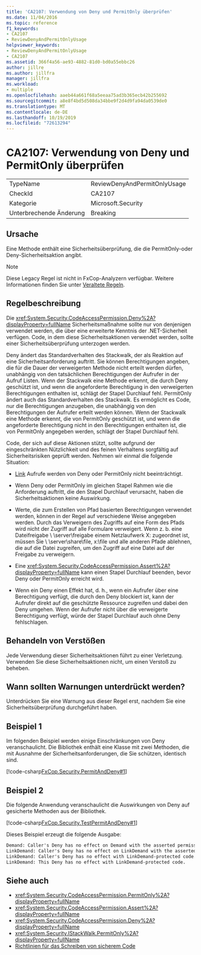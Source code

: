 ```yaml
---
title: 'CA2107: Verwendung von Deny und PermitOnly überprüfen'
ms.date: 11/04/2016
ms.topic: reference
f1_keywords:
- CA2107
- ReviewDenyAndPermitOnlyUsage
helpviewer_keywords:
- ReviewDenyAndPermitOnlyUsage
- CA2107
ms.assetid: 366f4a56-ae93-4882-81d0-bd0a55ebbc26
author: jillre
ms.author: jillfra
manager: jillfra
ms.workload:
- multiple
ms.openlocfilehash: aaeb44a661f68a5eeaa75ad3b365ecb42b255692
ms.sourcegitcommit: a8e8f4bd5d508da34bbe9f2d4d9fa94da0539de0
ms.translationtype: MT
ms.contentlocale: de-DE
ms.lasthandoff: 10/19/2019
ms.locfileid: "72613294"
---
```

# <a name="ca2107-review-deny-and-permit-only-usage"></a>CA2107: Verwendung von Deny und PermitOnly überprüfen

|||
|-|-|
|TypeName|ReviewDenyAndPermitOnlyUsage|
|CheckId|CA2107|
|Kategorie|Microsoft.Security|
|Unterbrechende Änderung|Breaking|

## <a name="cause"></a>Ursache
Eine Methode enthält eine Sicherheitsüberprüfung, die die PermitOnly-oder Deny-Sicherheitsaktion angibt.

> [!NOTE]
> Diese Legacy Regel ist nicht in FxCop-Analyzern verfügbar. Weitere Informationen finden Sie unter [Veraltete Regeln](fxcop-rule-port-status.md#deprecated-rules).

## <a name="rule-description"></a>Regelbeschreibung

Die <xref:System.Security.CodeAccessPermission.Deny%2A?displayProperty=fullName> Sicherheitsmaßnahme sollte nur von denjenigen verwendet werden, die über eine erweiterte Kenntnis der .NET-Sicherheit verfügen. Code, in dem diese Sicherheitsaktionen verwendet werden, sollte einer Sicherheitsüberprüfung unterzogen werden.

Deny ändert das Standardverhalten des Stackwalk, der als Reaktion auf eine Sicherheitsanforderung auftritt. Sie können Berechtigungen angeben, die für die Dauer der verweigerten Methode nicht erteilt werden dürfen, unabhängig von den tatsächlichen Berechtigungen der Aufrufer in der Aufruf Listen. Wenn der Stackwalk eine Methode erkennt, die durch Deny geschützt ist, und wenn die angeforderte Berechtigung in den verweigerten Berechtigungen enthalten ist, schlägt der Stapel Durchlauf fehl. PermitOnly ändert auch das Standardverhalten des Stackwalk. Es ermöglicht es Code, nur die Berechtigungen anzugeben, die unabhängig von den Berechtigungen der Aufrufer erteilt werden können. Wenn der Stackwalk eine Methode erkennt, die von PermitOnly geschützt ist, und wenn die angeforderte Berechtigung nicht in den Berechtigungen enthalten ist, die von PermitOnly angegeben werden, schlägt der Stapel Durchlauf fehl.

Code, der sich auf diese Aktionen stützt, sollte aufgrund der eingeschränkten Nützlichkeit und des feinen Verhaltens sorgfältig auf Sicherheitsrisiken geprüft werden. Nehmen wir einmal die folgende Situation:

- [Link](/dotnet/framework/misc/link-demands) Aufrufe werden von Deny oder PermitOnly nicht beeinträchtigt.

- Wenn Deny oder PermitOnly im gleichen Stapel Rahmen wie die Anforderung auftritt, die den Stapel Durchlauf verursacht, haben die Sicherheitsaktionen keine Auswirkung.

- Werte, die zum Erstellen von Pfad basierten Berechtigungen verwendet werden, können in der Regel auf verschiedene Weise angegeben werden. Durch das Verweigern des Zugriffs auf eine Form des Pfads wird nicht der Zugriff auf alle Formulare verweigert. Wenn z. b. eine Dateifreigabe \\ \server\freigabe einem Netzlaufwerk X: zugeordnet ist, müssen Sie \\ \server\share\file, x:\file und alle anderen Pfade ablehnen, die auf die Datei zugreifen, um den Zugriff auf eine Datei auf der Freigabe zu verweigern.

- Eine <xref:System.Security.CodeAccessPermission.Assert%2A?displayProperty=fullName> kann einen Stapel Durchlauf beenden, bevor Deny oder PermitOnly erreicht wird.

- Wenn ein Deny einen Effekt hat, d. h., wenn ein Aufrufer über eine Berechtigung verfügt, die durch den Deny blockiert ist, kann der Aufrufer direkt auf die geschützte Ressource zugreifen und dabei den Deny umgehen. Wenn der Aufrufer nicht über die verweigerte Berechtigung verfügt, würde der Stapel Durchlauf auch ohne Deny fehlschlagen.

## <a name="how-to-fix-violations"></a>Behandeln von Verstößen

Jede Verwendung dieser Sicherheitsaktionen führt zu einer Verletzung. Verwenden Sie diese Sicherheitsaktionen nicht, um einen Verstoß zu beheben.

## <a name="when-to-suppress-warnings"></a>Wann sollten Warnungen unterdrückt werden?

Unterdrücken Sie eine Warnung aus dieser Regel erst, nachdem Sie eine Sicherheitsüberprüfung durchgeführt haben.

## <a name="example-1"></a>Beispiel 1

Im folgenden Beispiel werden einige Einschränkungen von Deny veranschaulicht. Die Bibliothek enthält eine Klasse mit zwei Methoden, die mit Ausnahme der Sicherheitsanforderungen, die Sie schützen, identisch sind.

[!code-csharp[FxCop.Security.PermitAndDeny#1](../code-quality/codesnippet/CSharp/ca2107-review-deny-and-permit-only-usage_1.cs)]

## <a name="example-2"></a>Beispiel 2

Die folgende Anwendung veranschaulicht die Auswirkungen von Deny auf gesicherte Methoden aus der Bibliothek.

[!code-csharp[FxCop.Security.TestPermitAndDeny#1](../code-quality/codesnippet/CSharp/ca2107-review-deny-and-permit-only-usage_2.cs)]

Dieses Beispiel erzeugt die folgende Ausgabe:

```txt
Demand: Caller's Deny has no effect on Demand with the asserted permission.
LinkDemand: Caller's Deny has no effect on LinkDemand with the asserted permission.
LinkDemand: Caller's Deny has no effect with LinkDemand-protected code.
LinkDemand: This Deny has no effect with LinkDemand-protected code.
```

## <a name="see-also"></a>Siehe auch

- <xref:System.Security.CodeAccessPermission.PermitOnly%2A?displayProperty=fullName>
- <xref:System.Security.CodeAccessPermission.Assert%2A?displayProperty=fullName>
- <xref:System.Security.CodeAccessPermission.Deny%2A?displayProperty=fullName>
- <xref:System.Security.IStackWalk.PermitOnly%2A?displayProperty=fullName>
- [Richtlinien für das Schreiben von sicherem Code](/dotnet/standard/security/secure-coding-guidelines)
